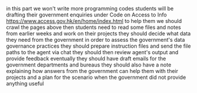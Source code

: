 in this part we won't write more programming codes 
students will be drafting their government enquiries under Code on Access to Info https://www.access.gov.hk/en/home/index.html
to help them we should crawl the pages above 
then students need to read some files and notes from earlier weeks and work on their projects
they should decide what data they need from the government in order to assess the government's data governance practices 
they should prepare instruction files and send the file paths to the agent via chat 
they should then review agent's output and provide feedback 
eventually they should have draft emails for the government departments and bureaus 
they should also have a note explaining how answers from the government can help them with their projects and a plan for the scenario when the government did not provide anything useful 